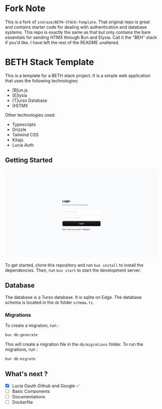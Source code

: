 # Fork Note

This is a fork of `indrazm/BETH-STACK-Template`. That original repo is great and contains starter code for dealing with authentication and database systems. This repo is exactly the same as that but only contains the bare essentials for sending HTMX through Bun and Elysia. Call it the "BEH" stack if you'd like. I have left the rest of the README unaltered.

# BETH Stack Template

This is a template for a BETH stack project. It is a simple web application that uses the following technologies:

- [B]un.js
- [E]lysia
- [T]urso Database
- [H]TMX

Other technologies used:

- Typescripts
- Drizzle
- Tailwind CSS
- Kitajs
- Lucia Auth

## Getting Started

![Preview](public/ss.png)

To get started, clone this repository and run `bun install` to install the dependencies. Then, run `bun start` to start the development server.

## Database

The database is a Turso database. It is sqlite on Edge. The database schema is located in the `db` folder `schema.ts`.

### Migrations

To create a migration, run :

```bash
bun db:generate
```

This will create a migration file in the `db/migrations` folder.
To run the migrations, run :

```bash
bun db:migrate
```

## What's next ?

- [x] Lucia Oauth Github and Google ✅
- [ ] Basic Components
- [ ] Documentations
- [ ] Dockerfile
